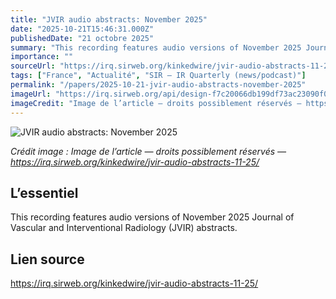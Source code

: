 ```yaml
---
title: "JVIR audio abstracts: November 2025"
date: "2025-10-21T15:46:31.000Z"
publishedDate: "21 octobre 2025"
summary: "This recording features audio versions of November 2025 Journal of Vascular and Interventional Radiology (JVIR) abstracts."
importance: ""
sourceUrl: "https://irq.sirweb.org/kinkedwire/jvir-audio-abstracts-11-25/"
tags: ["France", "Actualité", "SIR — IR Quarterly (news/podcast)"]
permalink: "/papers/2025-10-21-jvir-audio-abstracts-november-2025"
imageUrl: "https://irq.sirweb.org/api/design-f7c20066db199df73ac23090f00f5d89/favicon.png"
imageCredit: "Image de l’article — droits possiblement réservés — https://irq.sirweb.org/kinkedwire/jvir-audio-abstracts-11-25/"
---
```


![JVIR audio abstracts: November 2025](https://irq.sirweb.org/api/design-f7c20066db199df73ac23090f00f5d89/favicon.png)

*Crédit image : Image de l’article — droits possiblement réservés — https://irq.sirweb.org/kinkedwire/jvir-audio-abstracts-11-25/*

## L’essentiel

This recording features audio versions of November 2025 Journal of Vascular and Interventional Radiology (JVIR) abstracts.

## Lien source

https://irq.sirweb.org/kinkedwire/jvir-audio-abstracts-11-25/
